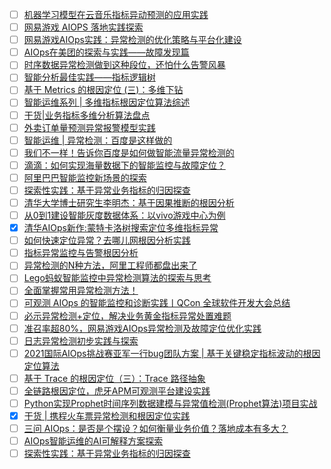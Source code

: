 - [ ] [机器学习模型在云音乐指标异动预测的应用实践](https://mp.weixin.qq.com/s/UujaQnX7BA2pRNYL6nWgiQ)
- [ ] [网易游戏 AIOPS 落地实践探索](https://mp.weixin.qq.com/s/07JlCkNyzfppRrm3ZCQBWw)
- [ ] [网易游戏AIOps实践：异常检测的优化策略与平台化建设](https://mp.weixin.qq.com/s/r2qobB8zIqHv_tjj98dNVQ)
- [ ] [AIOps在美团的探索与实践——故障发现篇](https://mp.weixin.qq.com/s/AjE7uP7ApVPyL_HdQDkk5g)
- [ ] [时序数据异常检测做到这种段位，还怕什么告警风暴](https://mp.weixin.qq.com/s/SOF72m-FSBIiGaktoBOeGQ)
- [ ] [智能分析最佳实践——指标逻辑树](https://mp.weixin.qq.com/s/ZbSdzHuKz1cR-qS0gAwOYg)
- [ ] [基于 Metrics 的根因定位 (三)：多维下钻](https://mp.weixin.qq.com/s/EDv8h_EAQRNOoYQagjwuJw)
- [ ] [智能运维系列 | 多维指标根因定位算法综述](https://mp.weixin.qq.com/s/o0RAC8nRTDTPeZWhajuP9w)
- [ ] [干货|业务指标多维分析算法盘点](https://mp.weixin.qq.com/s/q9JHVqaV8Bn8qUo8zbtswQ)
- [ ] [外卖订单量预测异常报警模型实践](https://tech.meituan.com/2017/04/21/order-holtwinter.html)
- [ ] [智能运维 | 异常检测：百度是这样做的](https://mp.weixin.qq.com/s/qve3c1V24rTwOsBF9QNTnQ)
- [ ] [我们不一样！告诉你百度是如何做智能流量异常检测的](https://mp.weixin.qq.com/s/9h-hOt630W6k077Rupc9CA)
- [ ] [滴滴：如何实现海量数据下的智能监控与故障定位？](https://mp.weixin.qq.com/s/49ttinCO0ovFUQHm1uptng)
- [ ] [阿里巴巴智能监控新场景的探索](https://mp.weixin.qq.com/s/xX5avEtjyIrHvqZhqAWdXw)
- [ ] [探索性实践：基于异常业务指标的归因探查](https://mp.weixin.qq.com/s/5PDcaOEy27Kkr5A-EZr3Ug)
- [ ] [清华大学博士研究生李明杰：基于因果推断的根因分析](https://mp.weixin.qq.com/s/EUVs0qxFIJTuA_AhAhuejQ)
- [ ] [从0到1建设智能灰度数据体系：以vivo游戏中心为例](https://mp.weixin.qq.com/s/g5pC3t3jQpgBNw4vQo4BvA)
- [x] [清华AIOps新作:蒙特卡洛树搜索定位多维指标异常](https://smartsi.blog.csdn.net/article/details/133759657)
- [ ] [如何快速定位异常？去哪儿网根因分析实践](https://mp.weixin.qq.com/s/YFP0KuLfdWW-vGZ38l8HMQ)
- [ ] [指标异常监控与告警根因分析](https://mp.weixin.qq.com/s/AcTvs5yOmdOhri5mWUWdyg)
- [ ] [异常检测的N种方法，阿里工程师都盘出来了](https://mp.weixin.qq.com/s/w7SbAHxZsmHqFtTG8ZAXNg)
- [ ] [Lego蚂蚁智能监控中异常检测算法的探索与思考](https://mp.weixin.qq.com/s/hHB5sqPjSGYO9PtIAyrtuw)
- [ ] [全面掌握常用异常检测方法！](https://mp.weixin.qq.com/s/ZRVnfzkya0fxyTnbm1SuGw)
- [ ] [可观测 AIOps 的智能监控和诊断实践丨QCon 全球软件开发大会总结](https://mp.weixin.qq.com/s/IP64xlunmZ7D8yERJIHs0A)
- [ ] [必示异常检测+定位，解决业务黄金指标异常处置难题](https://mp.weixin.qq.com/s/Z0fYxPWL1dpnOVLl4gQPHQ)
- [ ] [准召率超80%，网易游戏AIOps异常检测及故障定位优化实践](https://mp.weixin.qq.com/s/sV58GfQ0YsO5sCqP0UUyPA)
- [ ] [日志异常检测初步实践与探索](https://mp.weixin.qq.com/s/ame9XL218FK1Du_by3_L5A)
- [ ] [2021国际AIOps挑战赛亚军一行bug团队方案 | 基于关键稳定指标波动的根因定位算法](https://mp.weixin.qq.com/s/Qo6FjH1oEWnn-Xc--ey1Vg)
- [ ] [基于 Trace 的根因定位（三）：Trace 路径抽象](https://mp.weixin.qq.com/s/21ydJWum1_FWKlNOtsMuYg)
- [ ] [全链路根因定位，虎牙APM可观测平台建设实践](https://mp.weixin.qq.com/s/u7fYqZnEWEhQEaPMBtUqyw)
- [ ] [Python实现Prophet时间序列数据建模与异常值检测(Prophet算法)项目实战](https://mp.weixin.qq.com/s/RLgdkpBIKwmhmYbXUbqNLA)
- [x] [干货 | 携程火车票异常检测和根因定位实践](https://smartsi.blog.csdn.net/article/details/133938316)
- [ ] [三问 AIOps：是否是个摆设？如何衡量业务价值？落地成本有多大？](https://mp.weixin.qq.com/s/_USEkZXPp0RO86A3fTs63Q)
- [ ] [AIOps智能运维的AI可解释方案探索](https://mp.weixin.qq.com/s/KHEtcriI2CWg8wxk7JhI_Q)
- [ ] [探索性实践：基于异常业务指标的归因探查](https://mp.weixin.qq.com/s/5PDcaOEy27Kkr5A-EZr3Ug)
